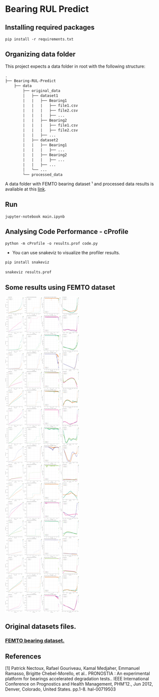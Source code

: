 # Bearing RUL Predict

## Installing required packages
```
pip install -r requirements.txt
```

## Organizing data folder
This project expects a data folder in root with the following structure:

```
.
├── Bearing-RUL-Predict
    ├── data
        ├── original_data
        │   ├── dataset1
        |   |   ├── Bearing1
        |   |   |   ├── file1.csv      
        |   |   |   ├── file2.csv
        |   |   |   ├── ...
        |   |   ├── Bearing2
        |   |   |   ├── file1.csv      
        |   |   |   ├── file2.csv
        |   |   ├── ...
        │   ├── dataset2
        |   |   ├── Bearing1
        |   |   |   ├── ...
        |   |   ├── Bearing2
        |   |   |   ├── ...
        |   |   ├── ...
        │   └── ...
        └── processed_data
```

A data folder with FEMTO bearing dataset ¹ and processed data results is avaliable at this [link](https://drive.google.com/drive/folders/1dP97Tozd2TA2jZTYULV4Z9pLmro3gV6W?usp=sharing).

## Run
```
jupyter-notebook main.ipynb
```
## Analysing Code Performance - cProfile
```
python -m cProfile -o results.prof code.py
```
* You can use snakeviz to visualize the profiler results.

```
pip install snakeviz

snakeviz results.prof
```

## Some results using FEMTO dataset
<img src="docs/images/all_bearings_results.png"
     alt="All femto dataset bearings results"/>

## Original datasets files.
### [FEMTO bearing dataset.](https://ti.arc.nasa.gov/tech/dash/groups/pcoe/prognostic-data-repository/)


## References
<a id="1">[1] </a> Patrick Nectoux, Rafael Gouriveau, Kamal Medjaher, Emmanuel Ramasso, Brigitte Chebel-Morello,
et al.. PRONOSTIA : An experimental platform for bearings accelerated degradation tests.. IEEE
International Conference on Prognostics and Health Management, PHM’12., Jun 2012, Denver, Colorado, United States. pp.1-8. hal-00719503